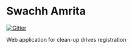 # Swachh Amrita
[![Gitter](https://badges.gitter.im/Swacch-Amrita/community.svg)](https://gitter.im/Swacch-Amrita/community?utm_source=badge&utm_medium=badge&utm_campaign=pr-badge)

Web application for clean-up drives registration
